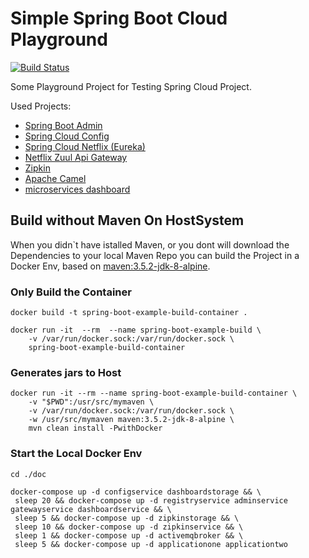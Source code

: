 # Simple Spring Boot Cloud Playground

[![Build Status](https://travis-ci.org/nolte/spring-cloud-playground.svg?branch=master)](https://travis-ci.org/nolte/spring-cloud-playground)

 Some Playground Project for Testing Spring Cloud Project. 
 
 Used Projects:
  - [Spring Boot Admin][springbootcloudadmin]
  - [Spring Cloud Config][springbootcloudconfig]
  - [Spring Cloud Netflix (Eureka)][springbootcloudeureka]
  - [Netflix Zuul Api Gateway][netflixzuul]
  - [Zipkin][zipkin]
  - [Apache Camel][springbootapachecamel]  
  - [microservices dashboard][microservicesdashboardserver]


## Build without Maven On HostSystem

 When you didn`t have istalled Maven, or you dont will download the Dependencies to your local Maven Repo you can build the Project in a Docker Env, based on [maven:3.5.2-jdk-8-alpine](https://hub.docker.com/_/maven/).

### Only Build the Container

```
docker build -t spring-boot-example-build-container . 

docker run -it  --rm  --name spring-boot-example-build \
    -v /var/run/docker.sock:/var/run/docker.sock \
    spring-boot-example-build-container 
```


### Generates jars to Host
```
docker run -it --rm --name spring-boot-example-build-container \
    -v "$PWD":/usr/src/mymaven \
    -v /var/run/docker.sock:/var/run/docker.sock \
    -w /usr/src/mymaven maven:3.5.2-jdk-8-alpine \
    mvn clean install -PwithDocker
```
### Start the Local Docker Env

```
cd ./doc

docker-compose up -d configservice dashboardstorage && \
 sleep 20 && docker-compose up -d registryservice adminservice gatewayservice dashboardservice && \
 sleep 5 && docker-compose up -d zipkinstorage && \
 sleep 10 && docker-compose up -d zipkinservice && \
 sleep 1 && docker-compose up -d activemqbroker && \
 sleep 5 && docker-compose up -d applicationone applicationtwo
 
```

[zipkin]: https://zipkin.io/
[microservicesdashboardserver]: https://github.com/ordina-jworks/microservices-dashboard-server
[netflixzuul]:https://github.com/spring-cloud/spring-cloud-netflix  
[springbootcloudadmin]: https://github.com/codecentric/spring-boot-admin
[springbootcloudconfig]: https://cloud.spring.io/spring-cloud-config/
[springbootcloudeureka]: https://cloud.spring.io/spring-cloud-netflix/
[springbootapachecamel]: http://camel.apache.org/spring-boot.html
